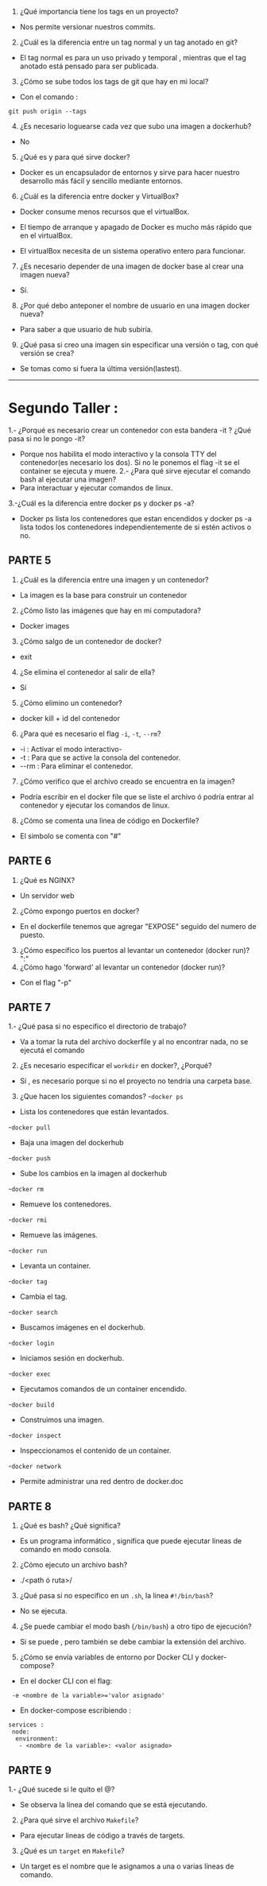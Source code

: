 1. ¿Qué importancia tiene los tags en un proyecto?

 - Nos permite versionar nuestros commits.

2. ¿Cuál es la diferencia entre un tag normal y un tag anotado en git?

 - El tag normal es para un uso privado y temporal , mientras que el tag anotado está pensado para ser publicada.

3. ¿Cómo se sube todos los tags de git que hay en mi local?

 - Con el comando : 
 ```  
git push origin --tags
 ```
4. ¿Es necesario loguearse cada vez que subo una imagen a dockerhub?

 - No

5. ¿Qué es y para qué sirve docker?

 - Docker es un encapsulador de entornos y sirve para hacer nuestro desarrollo más fácil y sencillo mediante entornos.

6. ¿Cuál es la diferencia entre docker y VirtualBox?

 - Docker consume menos recursos que el virtualBox.

 - El tiempo de arranque y apagado de Docker es mucho más rápido que en el virtualBox.

  - El virtualBox necesita de un sistema operativo entero para funcionar.

7. ¿Es necesario depender de una imagen de docker base al crear una imagen nueva?

 - Sí.

8. ¿Por qué debo anteponer el nombre de usuario en una imagen docker nueva?

 - Para saber a que usuario de hub subiría.

9. ¿Qué pasa si creo una imagen sin especificar una versión o tag, con qué versión se crea?

 - Se tomas como si fuera la última versión(lastest).

 -- -
 # Segundo Taller : 

1.- ¿Porqué es necesario crear un contenedor con esta bandera -it ? ¿Qué pasa si no le pongo -it?
 - Porque nos habilita el modo interactivo y la consola TTY del contenedor(es necesario los dos). Si no le ponemos el flag -it se el container se ejecuta y muere.
2.- ¿Para qué sirve ejecutar el comando bash al ejecutar una imagen?
 - Para interactuar y ejecutar comandos de linux.

 3.-¿Cuál es la diferencia entre docker ps y docker ps -a?
 - Docker ps lista los contenedores que estan encendidos y docker ps -a lista todos los contenedores independientemente de si estén activos o no.
 
 ## PARTE 5 
 1. ¿Cuál es la diferencia entre una imagen y un contenedor?
  - La imagen es la base para construir un contenedor

2. ¿Cómo listo las imágenes que hay en mi computadora?
 - Docker images

3. ¿Cómo salgo de un contenedor de docker?
 - exit

4. ¿Se elimina el contenedor al salir de ella?
 - Sí
5. ¿Cómo elimino un contenedor?
 - docker kill + id del contenedor
6. ¿Para qué es necesario el flag `-i`, `-t`, `--rm`?
 - -i : Activar el modo interactivo-
 - -t : Para que se active la consola del contenedor.
 - --rm : Para eliminar el contenedor.

7. ¿Cómo verifico que el archivo creado se encuentra en la imagen?
 - Podría escribir en el docker file que se liste el archivo ó podría entrar al contenedor y ejecutar los comandos de linux.
8. ¿Cómo se comenta una linea de código en Dockerfile?
- El simbolo se comenta con "#" 

## PARTE 6

1. ¿Qué es NGINX?
 - Un servidor web
2. ¿Cómo expongo puertos en docker?
 - En el dockerfile tenemos que agregar "EXPOSE" seguido del numero de puesto.
3. ¿Cómo especifico los puertos al levantar un contenedor (docker run)?
 "<puerto a exponer>:<puerto del servicio>"
4. ¿Cómo hago 'forward' al levantar un contenedor (docker run)?
 - Con el flag "-p"

 ## PARTE 7

1.- ¿Qué pasa si no especifico el directorio de trabajo?

 - Va a tomar la ruta del archivo dockerfile y al no encontrar nada, no se ejecutá el comando

2. ¿Es necesario especificar el `workdir` en docker?, ¿Porqué?
 - Sí , es necesario porque si no el proyecto no tendría una carpeta base.

3. ¿Que hacen los siguientes comandos? 
 -`docker ps`
  - Lista los contenedores que están levantados.

 -`docker pull`
  - Baja una imagen del dockerhub

 -`docker push`
  - Sube los cambios en la imagen al dockerhub

 -`docker rm`
  - Remueve los contenedores.

 -`docker rmi`
  - Remueve las imágenes.

 -`docker run`
  - Levanta un container.

 -`docker tag`
  - Cambia el tag.

 -`docker search`
  - Buscamos imágenes en el dockerhub. 

 -`docker login`
  - Iniciamos sesión en dockerhub.

 -`docker exec`
  - Ejecutamos comandos de un container encendido.

 -`docker build`
  - Construimos una imagen.

 -`docker inspect`
  - Inspeccionamos el contenido de un container.

 -`docker network`
  - Permite administrar una red dentro de docker.doc

  ## PARTE 8

1. ¿Qué es bash? ¿Qué significa?
 - Es un programa informático , significa que puede ejecutar lineas de comando en modo consola.

2. ¿Cómo ejecuto un archivo bash?
 - ./<path ó ruta>/<nombre del archivo.sh>

3. ¿Qué pasa si no especifico en un `.sh`, la linea `#!/bin/bash`?
 - No se ejecuta.

4. ¿Se puede cambiar el modo bash (`/bin/bash`) a otro tipo de ejecución?
 - Si se puede , pero también se debe cambiar la extensión del archivo.

5. ¿Cómo se envía variables de entorno por Docker CLI y docker-compose?

 - En el docker CLI con el flag:
 ````
  -e <nombre de la variable>='valor asignado'
  ````

  - En docker-compose escribiendo : 
  ````
  services : 
   node:
    environment:
     - <nombre de la variable>: <valor asignado>
````

## PARTE 9 

1.- ¿Qué sucede si le quito el @?

 - Se observa la línea del comando que se está ejecutando.

2. ¿Para qué sirve el archivo `Makefile`?

 - Para ejecutar lineas de código a través de targets.

3. ¿Qué es un `target` en `Makefile`?

 - Un target es el nombre que le asignamos a una o varias líneas de comando. 
 

